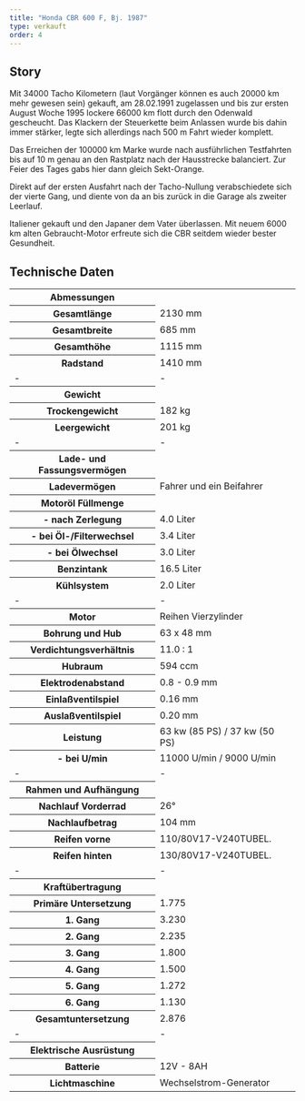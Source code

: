 ```yaml
---
title: "Honda CBR 600 F, Bj. 1987"
type: verkauft
order: 4
--- 
```

## Story
Mit 34000 Tacho Kilometern (laut Vorgänger können es auch 20000 km mehr gewesen sein) gekauft, am 28.02.1991 zugelassen und bis zur ersten August Woche 1995 lockere 66000 km flott durch den Odenwald gescheucht. Das Klackern der Steuerkette beim Anlassen wurde bis dahin immer stärker, legte sich allerdings nach 500 m Fahrt wieder komplett.

Das Erreichen der 100000 km Marke wurde nach ausführlichen Testfahrten bis auf 10 m genau an den Rastplatz nach der Hausstrecke balanciert. Zur Feier des Tages gabs hier dann gleich Sekt-Orange.

Direkt auf der ersten Ausfahrt nach der Tacho-Nullung verabschiedete sich der vierte Gang, und diente von da an bis zurück in die Garage als zweiter Leerlauf.

Italiener gekauft und den Japaner dem Vater überlassen. Mit neuem 6000 km alten Gebraucht-Motor erfreute sich die CBR seitdem wieder bester Gesundheit.

## Technische Daten
<table class="table_technik">
	<tr class="row0">
		<th class="col0"> Abmessungen </th><td class="col1"> </td>
	</tr>
	<tr class="row1">
		<th class="col0"> Gesamtlänge </th><td class="col1"> 2130 mm </td>
	</tr>
	<tr class="row2">
		<th class="col0"> Gesamtbreite </th><td class="col1"> 685 mm </td>
	</tr>
	<tr class="row3">
		<th class="col0"> Gesamthöhe </th><td class="col1"> 1115 mm </td>
	</tr>
	<tr class="row4">
		<th class="col0"> Radstand </th><td class="col1"> 1410 mm </td>
	</tr>
	<tr class="row5">
		<td class="col0"> - </td><td class="col1"> - </td>
	</tr>
	<tr class="row6">
		<th class="col0"> Gewicht </th><td class="col1"> </td>
	</tr>
	<tr class="row7">
		<th class="col0"> Trockengewicht </th><td class="col1"> 182 kg </td>
	</tr>
	<tr class="row8">
		<th class="col0"> Leergewicht </th><td class="col1"> 201 kg </td>
	</tr>
	<tr class="row9">
		<td class="col0"> - </td><td class="col1"> - </td>
	</tr>
	<tr class="row10">
		<th class="col0"> Lade- und Fassungsvermögen </th><td class="col1"> </td>
	</tr>
	<tr class="row11">
		<th class="col0"> Ladevermögen </th><td class="col1"> Fahrer und ein Beifahrer </td>
	</tr>
	<tr class="row12">
		<th class="col0"> Motoröl Füllmenge </th><td class="col1"> </td>
	</tr>
	<tr class="row13">
		<th class="col0"> - nach Zerlegung </th><td class="col1"> 4.0 Liter </td>
	</tr>
	<tr class="row14">
		<th class="col0"> - bei Öl-/Filterwechsel </th><td class="col1"> 3.4 Liter </td>
	</tr>
	<tr class="row15">
		<th class="col0"> - bei Ölwechsel </th><td class="col1"> 3.0 Liter </td>
	</tr>
	<tr class="row16">
		<th class="col0"> Benzintank </th><td class="col1"> 16.5 Liter </td>
	</tr>
	<tr class="row17">
		<th class="col0"> Kühlsystem </th><td class="col1"> 2.0 Liter </td>
	</tr>
	<tr class="row18">
		<td class="col0"> - </td><td class="col1"> - </td>
	</tr>
	<tr class="row19">
		<th class="col0 leftalign"> Motor	</th><td class="col1"> Reihen Vierzylinder </td>
	</tr>
	<tr class="row20">
		<th class="col0"> Bohrung und Hub </th><td class="col1"> 63 x 48 mm </td>
	</tr>
	<tr class="row21">
		<th class="col0"> Verdichtungsverhältnis </th><td class="col1"> 11.0 : 1 </td>
	</tr>
	<tr class="row22">
		<th class="col0"> Hubraum </th><td class="col1"> 594 ccm </td>
	</tr>
	<tr class="row23">
		<th class="col0"> Elektrodenabstand </th><td class="col1"> 0.8 - 0.9 mm </td>
	</tr>
	<tr class="row24">
		<th class="col0"> Einlaßventilspiel </th><td class="col1"> 0.16 mm </td>
	</tr>
	<tr class="row25">
		<th class="col0"> Auslaßventilspiel </th><td class="col1"> 0.20 mm </td>
	</tr>
	<tr class="row26">
		<th class="col0"> Leistung </th><td class="col1"> 63 kw (85 PS) / 37 kw (50 PS) </td>
	</tr>
	<tr class="row27">
		<th class="col0"> - bei U/min </th><td class="col1"> 11000 U/min / 9000 U/min </td>
	</tr>
	<tr class="row28">
		<td class="col0"> - </td><td class="col1"> - </td>
	</tr>
	<tr class="row29">
		<th class="col0"> Rahmen und Aufhängung </th><td class="col1"> </td>
	</tr>
	<tr class="row30">
		<th class="col0"> Nachlauf Vorderrad </th><td class="col1"> 26° </td>
	</tr>
	<tr class="row31">
		<th class="col0"> Nachlaufbetrag </th><td class="col1"> 104 mm </td>
	</tr>
	<tr class="row32">
		<th class="col0"> Reifen vorne </th><td class="col1"> 110/80V17-V240TUBEL. </td>
	</tr>
	<tr class="row33">
		<th class="col0"> Reifen hinten </th><td class="col1"> 130/80V17-V240TUBEL. </td>
	</tr>
	<tr class="row34">
		<td class="col0"> - </td><td class="col1"> - </td>
	</tr>
	<tr class="row35">
		<th class="col0"> Kraftübertragung </th><td class="col1"> </td>
	</tr>
	<tr class="row36">
		<th class="col0"> Primäre Untersetzung </th><td class="col1"> 1.775 </td>
	</tr>
	<tr class="row37">
		<th class="col0"> 1. Gang </th><td class="col1"> 3.230 </td>
	</tr>
	<tr class="row38">
		<th class="col0"> 2. Gang </th><td class="col1"> 2.235 </td>
	</tr>
	<tr class="row39">
		<th class="col0"> 3. Gang </th><td class="col1"> 1.800 </td>
	</tr>
	<tr class="row40">
		<th class="col0"> 4. Gang </th><td class="col1"> 1.500 </td>
	</tr>
	<tr class="row41">
		<th class="col0"> 5. Gang </th><td class="col1"> 1.272 </td>
	</tr>
	<tr class="row42">
		<th class="col0"> 6. Gang </th><td class="col1"> 1.130 </td>
	</tr>
	<tr class="row43">
		<th class="col0"> Gesamtuntersetzung </th><td class="col1"> 2.876 </td>
	</tr>
	<tr class="row44">
		<td class="col0"> - </td><td class="col1"> - </td>
	</tr>
	<tr class="row45">
		<th class="col0"> Elektrische Ausrüstung </th><td class="col1"> </td>
	</tr>
	<tr class="row46">
		<th class="col0"> Batterie </th><td class="col1"> 12V - 8AH </td>
	</tr>
	<tr class="row47">
		<th class="col0"> Lichtmaschine </th><td class="col1"> Wechselstrom-Generator </td>
	</tr>
</table>